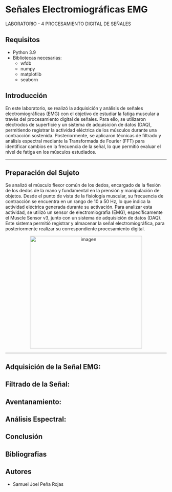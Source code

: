 # Señales Electromiográficas EMG  
 LABORATORIO - 4 PROCESAMIENTO DIGITAL DE SEÑALES


## Requisitos
- Python 3.9
- Bibliotecas necesarias:
  - wfdb
  - numpy
  - matplotlib
  - seaborn
## Introducción
En este laboratorio, se realizó la adquisición y análisis de señales electromiográficas (EMG) con el objetivo de estudiar la fatiga muscular a través del procesamiento digital de señales. Para ello, se utilizaron electrodos de superficie y un sistema de adquisición de datos (DAQ), permitiendo registrar la actividad eléctrica de los músculos durante una contracción sostenida. Posteriormente, se aplicaron técnicas de filtrado y análisis espectral mediante la Transformada de Fourier (FFT) para identificar cambios en la frecuencia de la señal, lo que permitió evaluar el nivel de fatiga en los músculos estudiados.

_ _ _

## Preparación del Sujeto
Se analizó el músculo flexor común de los dedos, encargado de la flexión de los dedos de la mano y fundamental en la prensión y manipulación de objetos. Desde el punto de vista de la fisiología muscular, su frecuencia de contracción se encuentra en un rango de 10 a 50 Hz, lo que indica la actividad eléctrica generada durante su activación. Para analizar esta actividad, se utilizó un sensor de electromiografía (EMG), específicamente el Muscle Sensor v3, junto con un sistema de adquisición de datos (DAQ). Este sistema permitió registrar y almacenar la señal electromiográfica, para posteriormente realizar su correspondiente procesamiento digital. 

<p align="center">
    <img src="https://github.com/user-attachments/assets/d0a7cfdc-6328-43ff-8884-5fc5ccb0735b" alt="imagen" width="350">
</p>


_ _ _

## Adquisición de la Señal EMG:

## Filtrado de la Señal:

## Aventanamiento:

## Análisis Espectral:

## Conclusión

## Bibliografias

## Autores 
- Samuel Joel Peña Rojas
